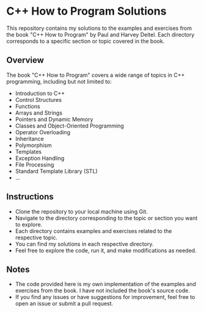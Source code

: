 # C++ How to Program Solutions

This repository contains my solutions to the examples and exercises from the book "C++ How to Program" by Paul and Harvey Deitel. Each directory corresponds to a specific section or topic covered in the book.

## Overview

The book "C++ How to Program" covers a wide range of topics in C++ programming, including but not limited to:
- Introduction to C++
- Control Structures
- Functions
- Arrays and Strings
- Pointers and Dynamic Memory
- Classes and Object-Oriented Programming
- Operator Overloading
- Inheritance
- Polymorphism
- Templates
- Exception Handling
- File Processing
- Standard Template Library (STL)
- ...

## Instructions

- Clone the repository to your local machine using Git.
- Navigate to the directory corresponding to the topic or section you want to explore.
- Each directory contains examples and exercises related to the respective topic.
- You can find my solutions in each respective directory.
- Feel free to explore the code, run it, and make modifications as needed.

## Notes

- The code provided here is my own implementation of the examples and exercises from the book. I have not included the book's source code.
- If you find any issues or have suggestions for improvement, feel free to open an issue or submit a pull request.
